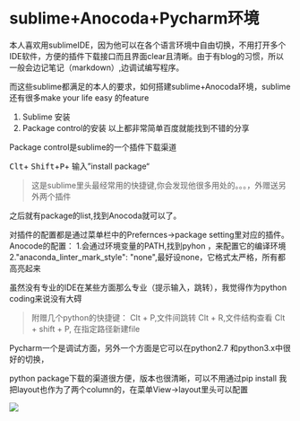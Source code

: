 # sublime+Anocoda+Pycharm环境

本人喜欢用sublimeIDE，因为他可以在各个语言环境中自由切换，不用打开多个IDE软件，方便的插件下载接口而且界面clear且清晰。由于有blog的习惯，所以一般会边记笔记（markdown）,边调试编写程序。

而这些sublime都满足的本人的要求，如何搭建sublime+Anocoda环境，sublime 还有很多make your life 
easy 的feature

1. Sublime 安装
2. Package control的安装
以上都非常简单百度就能找到不错的分享

Package control是sublime的一个插件下载渠道

<kbd>Clt</kbd>+ <kbd>Shift</kbd>+<kbd>P</kbd>+ 输入”install package“

>这是sublime里头最经常用的快捷键,你会发现他很多用处的。。。，外赠送另外两个插件

之后就有package的list,找到Anocoda就可以了。

对插件的配置都是通过菜单栏中的Prefernces->package setting里对应的插件。Anocode的配置：
1.会通过环境变量的PATH,找到pyhon ，来配置它的编译环境
2."anaconda_linter_mark_style": "none",最好设none，它格式太严格，所有都高亮起来

虽然没有专业的IDE在某些方面那么专业（提示输入，跳转），我觉得作为python coding来说没有大碍

> 附赠几个python的快捷键：
> Clt + P,文件间跳转
> Clt + R,文件结构查看
> Clt + shift + P, 在指定路径新建file
> 

Pycharm一个是调试方面，另外一个方面是它可以在python2.7 和python3.x中很好的切换，

python package下载的渠道很方便，版本也很清晰，可以不用通过pip install
我把layout也作为了两个column的，在菜单View->layout里头可以配置

![](http://tbxy09.github.io/mdfiles/sublime+Anocoda+Pycharm%E7%9A%84%E7%8E%AF%E5%A2%83.png)











